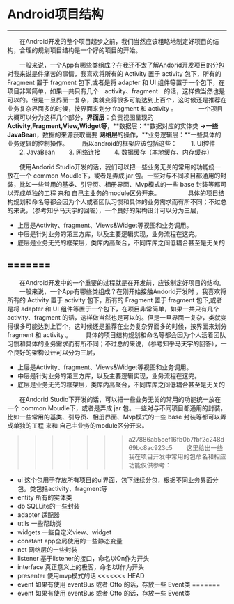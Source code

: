 ﻿# Android项目结构

---

　　在Android开发的整个项目起步之前，我们当然应该粗略地制定好项目的结构，合理的规划项目结构是一个好的项目的开始。

　　一般来说，一个App有哪些类组成？在我还不太了解Andorid开发项目的分包对我来说是件痛苦的事情，我喜欢将所有的 Activity 置于 activity 包下，所有的 Fragment 置于 fragment 包下,或者是将 adapter 和 UI 组件等置于一个包下，在项目非常简单，如果一共只有几个　activity、fragment　的话，这样做当然也是可以的。但是一旦界面一复杂，类就变得很多可能达到上百个，这时候还是推荐在业务复杂界面多的时候，按界面来划分 fragment 和 activity 。
　
　　一个项目大概可以分为这样几个部分，**界面层**：负责视图呈现的**Activity,Fragment,View,Widget等**，**数据层：**数据对应的实体类 **->**一些**JavaBean**，数据的来源获取需要 **网络层**的操作，**业务逻辑层：**一些具体的业务逻辑的控制操作。
　　所以android的框架应该包括这些：
　　1. UI控件
　　2. JavaBean
　　3. 网络连接
　　4. 数据缓存（本地缓存、内存缓存）
  
　　使用Andorid Studio开发的话，我们可以把一些业务无关的常用的功能统一放在一个 common Moudle下，或者是弄成 jar 包。一些对与不同项目都通用的封装，比如一些常用的基类、引导页、相册界面、Mvp模式的一些 base 封装等都可以弄成单独的工程 来和 自己主业务的module区分开来。
　　
　　具体的项目结构规划和命名等都会因为个人或者团队习惯和具体的业务需求而有所不同；不过总的来说，（参考知乎马天宇的回答），一个良好的架构设计可以分为三层，
- 上层是Activity、fragment、Views&Widget等视图和业务调用。
- 中层是针对业务的第三方库，以及主要逻辑实现，业务流程在这完。
- 底层是业务无光的框架层，类库内高聚合，不同库库之间低耦合甚至是无关的

=======
---

　　在Android开发中的一个重要的过程就是在开发前，应该制定好项目的结构。
　　一般来说，一个App有哪些类组成？在刚开始接触Andorid开发时 ，我喜欢将所有的 Activity 置于 activity 包下，所有的 Fragment 置于 fragment 包下,或者是将 adapter 和 UI 组件等置于一个包下，在项目非常简单，如果一共只有几个activity、fragment 的话，这样做当然也是可以的。但是一旦界面一复杂，类就变得很多可能达到上百个，这时候还是推荐在业务复杂界面多的时候，按界面来划分 fragment 和 activity 。
　　具体的项目结构规划和命名等都会因为个人活着团队习惯和具体的业务需求而有所不同；不过总的来说，（参考知乎马天宇的回答），一个良好的架构设计可以分为三层，
- 上层是Activity、fragment、Views&Widget等视图和业务调用。
- 中层是针对业务的第三方库，以及主要逻辑实现，业务流程在这完。
- 底层是业务无光的框架层，类库内高聚合，不同库库之间低耦合甚至是无关的
  
　　在Andorid Studio下开发的话，可以把一些业务无关的常用的功能统一放在一个 common Moudle下，或者是弄成 jar 包。一些对与不同项目都通用的封装，比如一些常用的基类、引导页、相册界面、Mvp模式的一些 base 封装等都可以弄成单独的工程 来和 自己主业务的module区分开来。
>>>>>>> a27886ab5cef16fb0b7fbf2c248d69bc8ac923c5
　　这里给出一些我在项目开发中常用的包命名和相应功能仅供参考：
- ui 这个包用于存放所有项目的ui界面，包下继续分包，根据不同业务界面分包。类包括activity、fragment等
- entity 所有的实体类
- db SQLLite的一些封装
- adapter 适配器
- utils 一些帮助类
- widgets 一些自定义view、widget
- constant app全局使用的一些静态变量
- net 网络层的一些封装
- listener 基于listener的接口，命名以On作为开头
- interface 真正意义上的极客，命名以I作为开头
- presenter 使用mvp模式的话
<<<<<<< HEAD
- event 如果有使用 eventBus 或者 Otto 的话，存放一些 Event类
=======
- event 如果有使用 eventBus 或者 Otto 的话，存放一些 Event类


